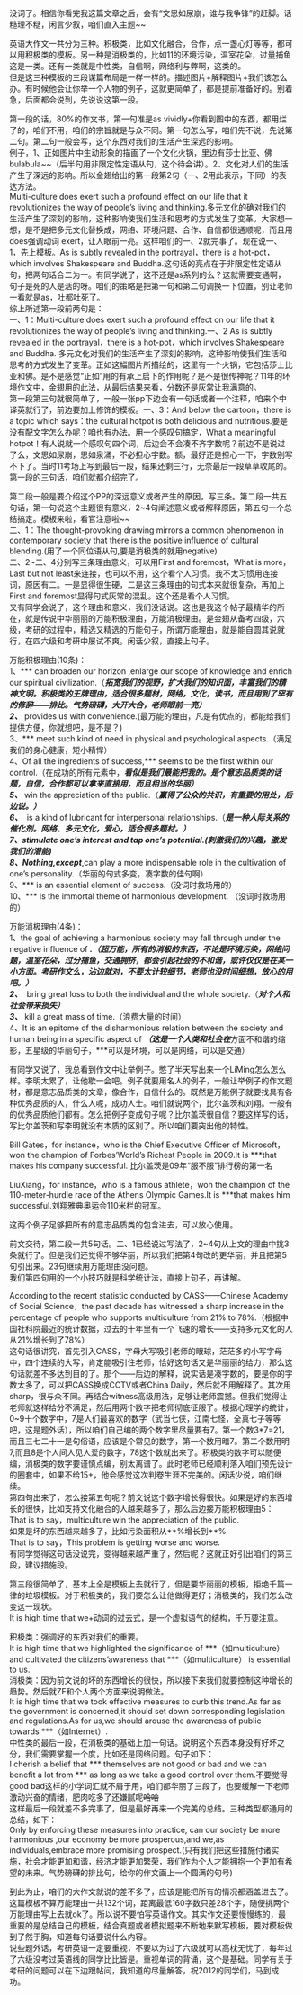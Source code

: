 没词了。相信你看完我这篇文章之后，会有“文思如尿崩，谁与我争锋”的赶脚。话糙理不糙，闲言少叙，咱们直入主题~~  
  
  
 英语大作文一共分为三种。积极类，比如文化融合，合作，点一盏心灯等等，都可以用积极类的模板。另一种是消极类的，比如11的环境污染，温室花朵，过量捕鱼这是一类。还有一类就是中性类，自信啊，网络利与弊啊，这类的。  
 但是这三种模板的三段谋篇布局是一样一样的。描述图片+解释图片+我们该怎么办。有时候他会让你举一个人物的例子，这就更简单了，都是提前准备好的。别着急，后面都会说到，先说说这第一段。  
  
  
 第一段的话，80%的作文书，第一句准是as vividly+你看到图中的东西，都用烂了的，咱们不用，咱们的宗旨就是与众不同。第一句怎么写，咱们先不说，先说第二句。第二句一般会写，这个东西对我们的生活产生深远的影响。   
 例子，1、正如图片中生动形象的描画了一个文化火锅，里边有莎士比亚、佛bulabula~~（后半句用非限定性定语从句，这个待会讲）。2、文化对人们的生活产生了深远的影响。所以金翅给出的第一段第2句（一、2用此表示，下同）的表达方法。  
 Multi-culture does exert such a profound effect on our life that it revolutionizes the way of people’s living and thinking.多元文化的确对我们的生活产生了深刻的影响，这种影响使我们生活和思考的方式发生了变革。大家想一想，是不是把多元文化替换成，网络、环境问题、合作、自信都很通顺呢，而且用does强调动词 exert，让人眼前一亮。这样咱们的一、2就完事了。现在说一、1，先上模板。As is subtly revealed in the portrayal，there is a hot-pot，which involves Shakespeare and Buddha.这句话的亮点在于非限定性定语从句，把两句话合二为一。有同学说了，这不还是as系列的么？这就需要变通啊，句子是死的人是活的呀。咱们的策略是把第一句和第二句调换一下位置，别让老师一看就是as，吐都吐死了。  
综上所述第一段前两句是：  
 一、1：Multi-culture does exert such a profound effect on our life that it revolutionizes the way of people’s living and thinking.一、2 As is subtly revealed in the portrayal，there is a hot-pot，which involves Shakespeare and Buddha. 多元文化对我们的生活产生了深刻的影响，这种影响使我们生活和思考的方式发生了变革。正如这幅图片所描绘的，这里有一个火锅，它包括莎士比亚和佛。是不是感觉“正如”用的有承上启下的作用呢？是不是很传神呢？11年的环境作文中，金翅用的此法，从最后结果来看，分数还是灰常让我满意的。  
 第一段第三句就很简单了，一般一张pp下边会有一句话或者一个注释，咱来个中译英就行了，前边要加上修饰的模板。一、3：And below the cartoon，there is a topic which says：the cultural hotpot is both delicious and nutritious.要是没有配文字怎么办呢？咱也有办法。用一个感叹句搞定，What a meaningful hotpot！有人说就一个感叹句四个词，后边会不会凑不齐字数呢？前边不是说过了么，文思如尿崩，思如泉涌，不必担心字数。额，最好还是担心一下，字数别写不下了。当时11考场上写到最后一段，结果还剩三行，无奈最后一段草草收尾的。第一段的三句话，咱们就都介绍完了。  
  
  
 第二段一般是要介绍这个PP的深远意义或者产生的原因，写三条。第二段一共五句话，第一句说这个主题很有意义，2~4句阐述意义或者解释原因，第五句一个总结搞定。模板来啦，看官注意啦~~  
 二、1：The thought-provoking drawing mirrors a common phenomenon in contemporary society that there is the positive influence of cultural blending.(用了一个同位语从句,要是消极类的就用negative)  
 二、2~二、4分别写三条理由意义，可以用First and foremost，What is more，Last but not least来连接，也可以不用，这个看个人习惯。我不太习惯用连接词，原因有二。一是显得很生硬，二是这三条理由的句式本来就很复杂，再加上First and foremost显得句式灰常的混乱。这个还是看个人习惯。  
 又有同学会说了，这个理由和意义，我们没话说。这也是我这个帖子最精华的所在，就是传说中华丽丽的万能积极理由，万能消极理由。是金翅从备考四级，六级，考研的过程中，精选又精选的万能句子，所谓万能理由，就是能自圆其说就行，在四六级和考研中屡试不爽。闲话少叙，直接上句子。  
  
万能积极理由(10条)：  
1、*** can broaden our horizon ,enlarge our scope of knowledge and enrich our spiritual civilization.（***拓宽我们的视野，扩大我们的知识面，丰富我们的精神文明。积极类的王牌理由，适合很多题材，网络，文化，读书，而且用到了罕有的修辞——排比。气势磅礴，大开大合，老师眼前一亮）  
2、*** provides us with convenience.(最万能的理由，凡是有优点的，都能给我们提供方便，你就想吧，是不是？)  
3、*** meet such kind of need in physical and psychological aspects.（满足我们的身心健康，短小精悍）  
4、Of all the ingredients of success,*** seems to be the first within our control.（在成功的所有元素中，***看似是我们最能把我的。是个意志品质类的话题，自信，合作都可以拿来直接用，而且相当的华丽）  
5、*** win the appreciation of the public.（***赢得了公众的共识，有重要的用处，后边说。）  
6、***  is a kind of lubricant for interpersonal relationships.（***是一种人际关系的催化剂。网络、多元文化，爱心，适合很多题材。）  
7、stimulate one’s interest and tap one’s potential.(刺激我们的兴趣，激发我们的潜能)  
8、Nothing,except***,can play a more indispensable role in the cultivation of one’s personality.（华丽的句式多变，凑字数的佳句啊）  
9、*** is an essential element of success.（没词时救场用的）  
10、*** is the immortal theme of harmonious development. （没词时救场用的）  
  
万能消极理由(4条)：  
1、the goal of achieving a harmonious society may fall through under the negative influence of ***.（超万能，所有的消极的东西，不论是环境污染，网络问题，温室花朵，过分捕鱼，交通拥挤，都会引起社会的不和谐，或许仅仅是在某一小方面。考研作文么，沾边就对，不要太计较细节，老师也没时间细想，放心的用吧。）  
2、***  bring great loss to both the individual and the whole society.（***对个人和社会带来损失）  
3、*** kill a great mass of time.（浪费大量的时间）  
4、It is an epitome of the disharmonious relation between the society and human being in a specific aspect of ***（这是一个人类和社会在***方面不和谐的缩影，五星级的华丽句子，***可以是环境，可以是网络，可以是交通）  
  
 有同学又说了，我总看到作文中让举例子。憋了半天写出来一个LiMing怎么怎么样。李明太累了，让他歇一会吧。例子就要用名人的例子，一般让举例子的作文题材，都是意志品质类的文章，像合作，自信什么的。既然是万能例子就要找具有各种优秀品质的人，什么人呢，成功人士。咱们就说两个，比尔盖茨和刘翔。一般有的优秀品质他们都有。怎么把例子变成句子呢？比尔盖茨很自信？要这样写的话，写比尔盖茨和写李明就没有本质的区别了。所以咱们要突出他的特性。  
  
Bill Gates，for instance，who is the Chief Executive Officer of Microsoft，won the champion of Forbes’World’s Richest People in 2009.It is ***that makes his company successful. 比尔盖茨是09年“服不服”排行榜的第一名  
  
LiuXiang，for instance，who is a famous athlete，won the champion of the 110-meter-hurdle race of the Athens Olympic Games.It is ***that makes him successful.刘翔雅典奥运会110米栏的冠军。  
  
 这两个例子足够把所有的意志品质类的包含进去，可以放心使用。  
  
  
  
 前文交待，第二段一共5句话。二、1已经说过写法了，2~4句从上文的理由中挑3条就行了。但是我们还觉得不够华丽，所以我们把第4句改的更华丽，并且把第5句引出来。23句继续用万能理由没问题。  
 我们第四句用的一个小技巧就是科学统计法，直接上句子，再讲解。  
  
 According to the recent statistic conducted by CASS——Chinese Academy of Social Science，the past decade has witnessed a sharp increase in the percentage of people who supports multiculture from 21% to 78%.（根据中国社科院最近的统计数据，过去的十年里有一个飞速的增长——支持多元文化的人从21%增长到了78%）  
 这句话很讲究，首先引入CASS，字母大写吸引老师的眼球，茫茫多的小写字母中，四个连续的大写，肯定能吸引住老师，恰好这句话又是华丽丽的给力，那么这句话就差不多达到目的了。那个——后边的解释，说实话是凑字数的，要是你的字数太多了，可以把CASS换成CCTV或者China Daily，然后就不用解释了。其次用sharp，很与众不同。再结合witness高级用法，足够让老师震撼。但我们觉得让老师就这样给分不满足，然后用两个数字把老师彻底征服了。根据心理学的统计，0~9十个数字中，7是人们最喜欢的数字（武当七侠，江南七怪，全真七子等等吧，这是题外话），所以咱们自己编的两个数字里尽量要有7。第一个数3*7=21，而且三七二十一是句俗语，应该是个常见的数字，第一个数用暗7。第二个数用明7,而且8是个人间人见人爱的数字，78这个数就出来了。积极类的数字可以随便编，消极类的数字要谨慎点编，别太离谱了。此时老师已经顺利落入咱们预先设计的圈套中，如果不给15+，他会感觉这次判卷生涯不完美的。闲话少说，咱们继续。  
 第四句出来了，怎么接第五句呢？前文说这个数字增长得很快。如果是好的东西增长的很快，比如支持文化融合的人越来越多了，那么后边接万能积极理由5：  
 That is to say，multiculture win the appreciation of the public.  
 如果是坏的东西越来越多了，比如污染面积从**%增长到**%  
 That is to say，This problem is getting worse and worse.  
 有同学觉得这句话没说完，变得越来越严重了，然后呢？这就正好引出咱们的第三段，建议措施段。  
  
  
 第三段很简单了，基本上全是模板上去就行了，但是要华丽丽的模板，拒绝千篇一律的垃圾模板。对于积极类的，我们要怎么让他做得更好；消极类的，我们怎么改变这一现状。  
It is high time that we+动词的过去式，是一个虚拟语气的结构，千万要注意。  
   
 积极类：强调好的东西对我们的重要。  
 It is high time that we highlighted the significance of ***（如multiculture） and cultivated the citizens’awareness that ***（如multiculture） is essential to us.  
消极类：因为前文说的坏的东西增长的很快，所以接下来我们就要控制这种增长的趋势。然后就ZF和个人两个方面来说明做法。  
 It is high time that we took effective measures to curb this trend.As far as the government is concerned,it should set down corresponding legislation and regulations.As for us,we should arouse the awareness of public towards ***（如Internet）.  
 中性类的最后一段，在消极类的基础上加一句话。说明这个东西本身没有好坏之分，我们需要掌握一个度，比如还是网络问题。句子如下：  
 I cherish a belief that *** themselves are not good or bad and we can benefit a lot from *** as long as we take a good control over them.不要觉得good bad这样的小学词汇就不屑于用，咱们都华丽了三段了，也要缓解一下老师激动兴奋的情绪，肥肉吃多了还嫌腻呢~~哈哈~~  
这样最后一段就差不多完事了，但是最好再来一个完美的总结。三种类型都通用的总结，如下：  
Only by enforcing these measures into practice, can our society be more harmonious ,our economy be more prosperous,and we,as individuals,embrace more promising prospect.(只有我们把这些措施付诸实施，社会才能更加和谐，经济才能更加繁荣，我们作为个人才能拥抱一个更加有希望的未来。气势磅礴的排比句，给你的作文画上一个圆满的句号)  
  
 到此为止，咱们的大作文就说的差不多了，应该是能把所有的情况都涵盖进去了。这篇模板不算万能理由一共132个词，距离最低160字数只差28个字，随便挑两个万能理由写上去就ok了。所以说不要怕写英语作文。其实作文还要慢慢练的，最重要的是总结自己的模板，结合真题或者模拟题来不断地来默写模板，要对模板做到了然于胸，知道每句话要说什么内容。  
 说些题外话，考研英语一定要重视，不要以为过了六级就可以高枕无忧了，每年过了六级没考过英语线的同学比比皆是。重视单词的背诵，这个是基础。同学有关于考研的问题可以在下边跟帖问，我知道的尽量解答，祝2012的同学们，马到成功。